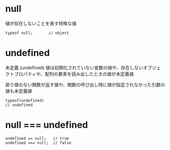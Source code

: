 # null

値が存在しないことを表す特殊な値
```
typeof null;       // object
```

# undefined

未定義 (undefined) 値は初期化されていない変数の値や、存在しないオブジェクトプロパティや、配列の要素を読み出したときの値が未定義値

戻り値のない関数が返す値や、関数の呼び出し時に値が指定されなかった引数の値も未定義値
```
typeof(undefined)
// undefined
```

# null === undefined
```
undefined == null;   // true
undefined === null;  // false
```
